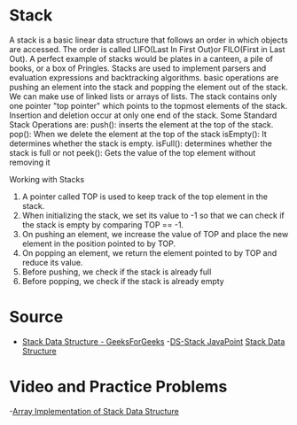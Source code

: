 # Stack

A stack is a basic linear data structure that follows an order in which objects are accessed. The order is called LIFO(Last In First Out)or FILO(First in Last Out).
A perfect example of stacks would be plates in a canteen, a pile of books, or a box of Pringles.
Stacks are used to implement parsers and evaluation expressions and backtracking algorithms. basic operations are pushing an element into the stack and popping the element out of the stack.
We can make use of linked lists or arrays of lists. The stack contains only one pointer
"top pointer" which points to the topmost elements of the stack. Insertion and deletion occur at only one end of the stack.
Some Standard Stack Operations are:
push(): inserts the element at the top of the stack.
pop(): When we delete the element at the top of the stack
isEmpty(): It determines whether the stack is empty.
isFull(): determines whether the stack is full or not
peek(): Gets the value of the top element without removing it


Working with Stacks
 1.   A pointer called TOP is used to keep track of the top element in the stack.
 2.  When initializing the stack, we set its value to -1 so that we can check if the stack is empty by comparing TOP == -1.
 3.   On pushing an element, we increase the value of TOP and place the new element in the position pointed to by TOP.
 4.   On popping an element, we return the element pointed to by TOP and reduce its value.
 5.   Before pushing, we check if the stack is already full
 6.   Before popping, we check if the stack is already empty



# Source

- [Stack Data Structure - GeeksForGeeks](https://www.geeksforgeeks.org/stack-data-structure/) -[DS-Stack JavaPoint](https://www.javatpoint.com/data-structure-stack)
[Stack Data Structure](https://www.programiz.com/dsa/stack)

# Video and Practice Problems

-[Array Implementation of Stack Data Structure](https://youtu.be/sFVxsglODoo)
